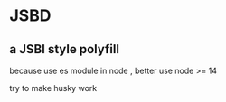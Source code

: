 # JSBD

## a JSBI style polyfill

because use es module in node , better use node >= 14

try to make husky work
